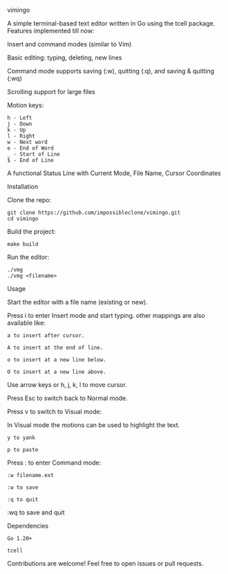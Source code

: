 vimingo

A simple terminal-based text editor written in Go using the tcell package.
Features implemented till now:

Insert and command modes (similar to Vim)

Basic editing: typing, deleting, new lines

Command mode supports saving (:w), quitting (:q), and saving & quitting (:wq)

Scrolling support for large files

Motion keys:
    
    h - Left
    j - Down
    k - Up
    l - Right
    w - Next word
    e - End of Word
    _ - Start of Line
    $ - End of Line

A functional Status Line with Current Mode, File Name, Cursor Coordinates

Installation

Clone the repo:

    git clone https://github.com/impossibleclone/vimingo.git
    cd vimingo

Build the project:

    make build

Run the editor:

    ./vmg 
    ./vmg <filename>

Usage

Start the editor with a file name (existing or new).

Press i to enter Insert mode and start typing.
other mappings are also available like:

    a to insert after cursor.

    A to insert at the end of line.

    o to insert at a new line below.

    O to insert at a new line above.

Use arrow keys or h, j, k, l to move cursor.

Press Esc to switch back to Normal mode.

Press v to switch to Visual mode:

In Visual mode the motions can be used to highlight the text.

    y to yank

    p to paste

Press : to enter Command mode:

    :w filename.ext

    :w to save

    :q to quit

:wq to save and quit

Dependencies

    Go 1.20+

    tcell

Contributions are welcome! Feel free to open issues or pull requests.

